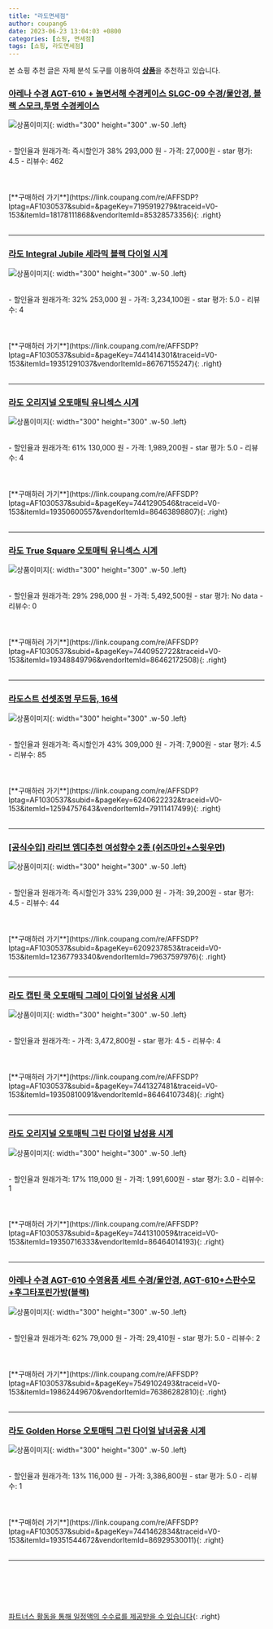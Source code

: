 ```yaml
---
title: "라도면세점"
author: coupang6
date: 2023-06-23 13:04:03 +0800
categories: [쇼핑, 면세점]
tags: [쇼핑, 라도면세점]
---
```


본 쇼핑 추천 글은 자체 분석 도구를 이용하여 [**상품**](https://link.coupang.com/a/bao1ui)을 추천하고 있습니다.

### [아레나 수경 AGT-610 + 놀면서해 수경케이스 SLGC-09 수경/물안경, 블랙 스모크,투명 수경케이스](https://link.coupang.com/re/AFFSDP?lptag=AF1030537&subid=&pageKey=7195919279&traceid=V0-153&itemId=18178111868&vendorItemId=85328573356)

![상품이미지](https://thumbnail6.coupangcdn.com/thumbnails/remote/230x230ex/image/vendor_inventory/cdbf/1b56a8fbdb12e1684ae5efb54e52d7da713711dd0085a90ff512ee0ef829.jpg){: width="300" height="300" .w-50 .left}


<br>
- 할인율과 원래가격: 즉시할인가 38%  293,000   원
- 가격: 27,000원
- star 평가: 4.5
- 리뷰수: 462
<br>
<br>
<br>
<br>
[**구매하러 가기**](https://link.coupang.com/re/AFFSDP?lptag=AF1030537&subid=&pageKey=7195919279&traceid=V0-153&itemId=18178111868&vendorItemId=85328573356){: .right}
<br>
<br>

---

### [라도 Integral Jubile 세라믹 블랙 다이얼 시계](https://link.coupang.com/re/AFFSDP?lptag=AF1030537&subid=&pageKey=7441414301&traceid=V0-153&itemId=19351291037&vendorItemId=86767155247)

![상품이미지](https://thumbnail9.coupangcdn.com/thumbnails/remote/230x230ex/image/vendor_inventory/b40a/9cc2f0cfef6537e56d540ecdec83c8e06944094753969fb9b390802ab33b.jpg){: width="300" height="300" .w-50 .left}


<br>
- 할인율과 원래가격: 32%  253,000   원
- 가격: 3,234,100원
- star 평가: 5.0
- 리뷰수: 4
<br>
<br>
<br>
<br>
[**구매하러 가기**](https://link.coupang.com/re/AFFSDP?lptag=AF1030537&subid=&pageKey=7441414301&traceid=V0-153&itemId=19351291037&vendorItemId=86767155247){: .right}
<br>
<br>

---

### [라도 오리지널 오토매틱 유니섹스 시계](https://link.coupang.com/re/AFFSDP?lptag=AF1030537&subid=&pageKey=7441290546&traceid=V0-153&itemId=19350600557&vendorItemId=86463898807)

![상품이미지](https://thumbnail6.coupangcdn.com/thumbnails/remote/230x230ex/image/vendor_inventory/4965/cd76a8b4768ed3fb6988612fc2d909644f5a801517338d1fd70efcf8fe62.jpg){: width="300" height="300" .w-50 .left}


<br>
- 할인율과 원래가격: 61%  130,000   원
- 가격: 1,989,200원
- star 평가: 5.0
- 리뷰수: 4
<br>
<br>
<br>
<br>
[**구매하러 가기**](https://link.coupang.com/re/AFFSDP?lptag=AF1030537&subid=&pageKey=7441290546&traceid=V0-153&itemId=19350600557&vendorItemId=86463898807){: .right}
<br>
<br>

---

### [라도 True Square 오토매틱 유니섹스 시계](https://link.coupang.com/re/AFFSDP?lptag=AF1030537&subid=&pageKey=7440952722&traceid=V0-153&itemId=19348849796&vendorItemId=86462172508)

![상품이미지](https://thumbnail7.coupangcdn.com/thumbnails/remote/230x230ex/image/vendor_inventory/a601/a6a248e600f2702ba132adba79283ec731af112c341dec6136b841285689.jpg){: width="300" height="300" .w-50 .left}


<br>
- 할인율과 원래가격: 29%  298,000   원
- 가격: 5,492,500원
- star 평가: No data
- 리뷰수: 0
<br>
<br>
<br>
<br>
[**구매하러 가기**](https://link.coupang.com/re/AFFSDP?lptag=AF1030537&subid=&pageKey=7440952722&traceid=V0-153&itemId=19348849796&vendorItemId=86462172508){: .right}
<br>
<br>

---

### [라도스트 선셋조명 무드등, 16색](https://link.coupang.com/re/AFFSDP?lptag=AF1030537&subid=&pageKey=6240622232&traceid=V0-153&itemId=12594757643&vendorItemId=79111417499)

![상품이미지](https://thumbnail7.coupangcdn.com/thumbnails/remote/230x230ex/image/retail/images/7294900308881250-0bfe3b4e-d4e3-4da2-aed1-b8aa17f00d73.jpg){: width="300" height="300" .w-50 .left}


<br>
- 할인율과 원래가격: 즉시할인가 43%  309,000   원
- 가격: 7,900원
- star 평가: 4.5
- 리뷰수: 85
<br>
<br>
<br>
<br>
[**구매하러 가기**](https://link.coupang.com/re/AFFSDP?lptag=AF1030537&subid=&pageKey=6240622232&traceid=V0-153&itemId=12594757643&vendorItemId=79111417499){: .right}
<br>
<br>

---

### [[공식수입] 라리브 엠디추천 여성향수 2종 (쉬즈마인+스윗우먼)](https://link.coupang.com/re/AFFSDP?lptag=AF1030537&subid=&pageKey=6209237853&traceid=V0-153&itemId=12367793340&vendorItemId=79637597976)

![상품이미지](https://thumbnail8.coupangcdn.com/thumbnails/remote/230x230ex/image/vendor_inventory/094c/a8e5e610eaa796b3077bea890b30ea8c6d170276767f2fcaf5435adc552d.jpg){: width="300" height="300" .w-50 .left}


<br>
- 할인율과 원래가격: 즉시할인가 33%  239,000   원
- 가격: 39,200원
- star 평가: 4.5
- 리뷰수: 44
<br>
<br>
<br>
<br>
[**구매하러 가기**](https://link.coupang.com/re/AFFSDP?lptag=AF1030537&subid=&pageKey=6209237853&traceid=V0-153&itemId=12367793340&vendorItemId=79637597976){: .right}
<br>
<br>

---

### [라도 캡틴 쿡 오토매틱 그레이 다이얼 남성용 시계](https://link.coupang.com/re/AFFSDP?lptag=AF1030537&subid=&pageKey=7441327481&traceid=V0-153&itemId=19350810091&vendorItemId=86464107348)

![상품이미지](https://thumbnail9.coupangcdn.com/thumbnails/remote/230x230ex/image/vendor_inventory/e184/33183798237071fa674a039031dbecd5a11670c3060b92a7ff7369138074.jpg){: width="300" height="300" .w-50 .left}


<br>
- 할인율과 원래가격: 
- 가격: 3,472,800원
- star 평가: 4.5
- 리뷰수: 4
<br>
<br>
<br>
<br>
[**구매하러 가기**](https://link.coupang.com/re/AFFSDP?lptag=AF1030537&subid=&pageKey=7441327481&traceid=V0-153&itemId=19350810091&vendorItemId=86464107348){: .right}
<br>
<br>

---

### [라도 오리지널 오토매틱 그린 다이얼 남성용 시계](https://link.coupang.com/re/AFFSDP?lptag=AF1030537&subid=&pageKey=7441310059&traceid=V0-153&itemId=19350716333&vendorItemId=86464014193)

![상품이미지](https://thumbnail10.coupangcdn.com/thumbnails/remote/230x230ex/image/vendor_inventory/b07a/ca24f52856a7efdd493a4ce77e3b226efd1ec5804baab31e3468d9546420.jpg){: width="300" height="300" .w-50 .left}


<br>
- 할인율과 원래가격: 17%  119,000   원
- 가격: 1,991,600원
- star 평가: 3.0
- 리뷰수: 1
<br>
<br>
<br>
<br>
[**구매하러 가기**](https://link.coupang.com/re/AFFSDP?lptag=AF1030537&subid=&pageKey=7441310059&traceid=V0-153&itemId=19350716333&vendorItemId=86464014193){: .right}
<br>
<br>

---

### [아레나 수경 AGT-610 수영용품 세트 수경/물안경, AGT-610+스판수모+후그타포린가방(블랙)](https://link.coupang.com/re/AFFSDP?lptag=AF1030537&subid=&pageKey=7549102493&traceid=V0-153&itemId=19862449670&vendorItemId=76386282810)

![상품이미지](https://thumbnail9.coupangcdn.com/thumbnails/remote/230x230ex/image/vendor_inventory/b242/612bb7ad55763beda103d033fb72ca9cc50fa63041fe25f95bed461501b5.png){: width="300" height="300" .w-50 .left}


<br>
- 할인율과 원래가격: 62%  79,000   원
- 가격: 29,410원
- star 평가: 5.0
- 리뷰수: 2
<br>
<br>
<br>
<br>
[**구매하러 가기**](https://link.coupang.com/re/AFFSDP?lptag=AF1030537&subid=&pageKey=7549102493&traceid=V0-153&itemId=19862449670&vendorItemId=76386282810){: .right}
<br>
<br>

---

### [라도 Golden Horse 오토매틱 그린 다이얼 남녀공용 시계](https://link.coupang.com/re/AFFSDP?lptag=AF1030537&subid=&pageKey=7441462834&traceid=V0-153&itemId=19351544672&vendorItemId=86929530011)

![상품이미지](https://thumbnail7.coupangcdn.com/thumbnails/remote/230x230ex/image/vendor_inventory/bf4c/a88877b20be97a0f6402b768a197f31cfdd5b88267946d2a2cb2889058e0.jpg){: width="300" height="300" .w-50 .left}


<br>
- 할인율과 원래가격: 13%  116,000   원
- 가격: 3,386,800원
- star 평가: 5.0
- 리뷰수: 1
<br>
<br>
<br>
<br>
[**구매하러 가기**](https://link.coupang.com/re/AFFSDP?lptag=AF1030537&subid=&pageKey=7441462834&traceid=V0-153&itemId=19351544672&vendorItemId=86929530011){: .right}
<br>
<br>

---
<br><br><br><br><br> [파트너스 활동을 통해 일정액의 수수료를 제공받을 수 있습니다](https://link.coupang.com/a/bao1ui){: .right}